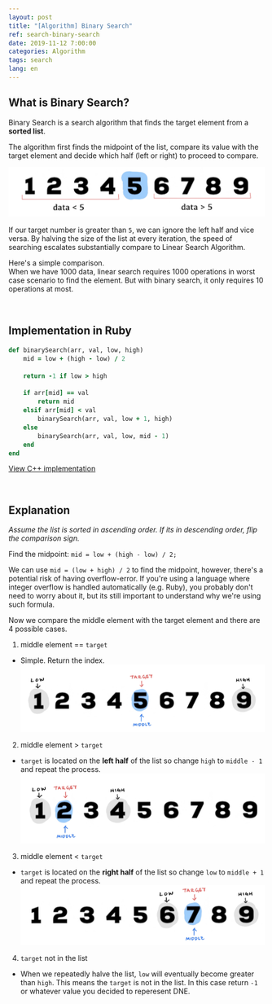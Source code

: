 ```yaml
---
layout: post
title: "[Algorithm] Binary Search"
ref: search-binary-search
date: 2019-11-12 7:00:00
categories: Algorithm
tags: search
lang: en
---
```


## **What is Binary Search?**

Binary Search is a search algorithm that finds the target element from a **sorted list**.

The algorithm first finds the midpoint of the list, compare its value with the target element and decide 
which half (left or right) to proceed to compare.

![Binary Search](/assets/images/algorithm/search/search-binary-search-1.jpg)


If our target number is greater than `5`, we can ignore the left half and vice versa. By  halving the 
size of the list at every iteration, the speed of searching escalates substantially compare to
Linear Search Algorithm.

Here's a simple comparison. <br>
When we have 1000 data, linear search requires 1000 operations in worst case scenario to find the element.
But with binary search, it only requires 10 operations at most.

<br>

## **Implementation in Ruby**

```rb
def binarySearch(arr, val, low, high)
    mid = low + (high - low) / 2

    return -1 if low > high

    if arr[mid] == val
        return mid
    elsif arr[mid] < val
        binarySearch(arr, val, low + 1, high)
    else
        binarySearch(arr, val, low, mid - 1)
    end
end
```

[View C++ implementation](https://github.com/muicode/coding/blob/master/algorithm/search/binsearch.cpp)

<br>

## **Explanation**

_Assume the list is sorted in ascending order. If its in descending order, flip the comparison sign._

Find the midpoint: `mid = low + (high - low) / 2;`

We can use `mid = (low + high) / 2` to find the midpoint, however, there's a potential risk of having 
overflow-error. If you're using a language where integer overflow is handled automatically (e.g. Ruby), 
you probably don't need to worry about it, but its still important to understand why we're using such formula.

Now we compare the middle element with the target element and there are 4 possible cases.
1. middle element == `target`
  + Simple.
    Return the index.
    ![Binary Search](/assets/images/algorithm/search/search-binary-search-2.jpg)

2. middle element > `target`
  + `target` is located on the **left half** of the list so change `high` to 
     `middle - 1` and repeat the process.
     ![Binary Search](/assets/images/algorithm/search/search-binary-search-3.jpg)

3. middle element < `target`
  + `target` is located on the **right half** of the list so change `low` to 
     `middle + 1` and repeat the process.
     ![Binary Search](/assets/images/algorithm/search/search-binary-search-4.jpg)

4. `target` not in the list
  + When we repeatedly halve the list, `low` will eventually become greater than `high`.
    This means the `target` is not in the list. In this case return `-1` or whatever value you decided to reperesent DNE.
